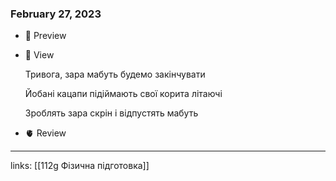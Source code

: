 
### February 27, 2023

- 👀 Preview
- 🧠 View
    
    Тривога, зара мабуть будемо закінчувати
    
    Йобані кацапи підіймають свої корита літаючі
    
    Зроблять зара скрін і відпустять мабуть
    
- 🫀 Review


---

links: [[112g Фізична підготовка]]

